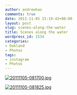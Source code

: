 ```yaml
---
author: andrewhao
comments: true
date: 2011-11-05 15:19:43+00:00
layout: post
slug: scenes-along-the-water
title: Scenes along the water
wordpress_id: 1534
categories:
- Oakland
- Photos
tags:
- instagram
- Photos
---
```


[![20111105-081700.jpg](http://www.andrewhao.com/wp-content/uploads/2011/11/20111105-081700.jpg)](http://www.andrewhao.com/wp-content/uploads/2011/11/20111105-081700.jpg)  
  
[![20111105-081825.jpg](http://www.andrewhao.com/wp-content/uploads/2011/11/20111105-081825.jpg)](http://www.andrewhao.com/wp-content/uploads/2011/11/20111105-081825.jpg)

